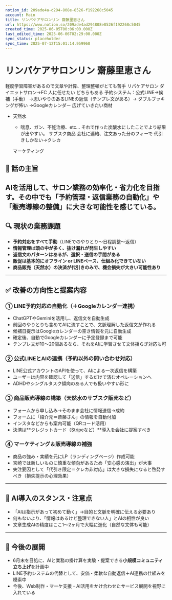 ```yaml
---
notion_id: 209ade4a-d294-808e-8526-f192268c5045
account: Main
title: リンパケアサロンリン 齋藤里恵さん
url: https://www.notion.so/209ade4ad294808e8526f192268c5045
created_time: 2025-06-05T00:06:00.000Z
last_edited_time: 2025-06-06T02:29:00.000Z
sync_status: placeholder
sync_time: 2025-07-12T15:01:14.959960
---
```

# リンパケアサロンリン 齋藤里恵さん

軽度学習障害があるので文章や計算、整理整頓がとても苦手
リパケアサロン
ダイエットサロン→FC
人に任せたい
どちらもある
予約システム：公式LINE→候補（手動）
→思いやりのあるLINEの返信（テンプレ文がある）→
ダブルブッキングが怖い
→Googleカレンダー
広げていきたい商材
- 天然水
  - 喘息、ガン、不妊治療、etc…
  それで作った炭酸水にしたことでより結果が出やすい。
  サブスク商品
  会社に連絡、注文あった分のフィーで
  代引きしかない→クレカ
  
  マーケティング
## 🎯 話の主旨
AIを活用して、サロン業務の効率化・省力化を目指す。その中でも「予約管理・返信業務の自動化」や「販売導線の整備」に大きな可能性を感じている。
---
## 🔍 現状の業務課題
- **予約対応をすべて手動**（LINEでのやりとり〜日程調整〜返信）
- **情報管理は頭の中が多く、抜け漏れが発生しやすい**
- **返信文のパターンはあるが、選択・送信の手間がある**
- **販促は基本的にオフライン or LINEベース、仕組み化できていない**
- **商品販売（天然水）の決済が代引きのみで、機会損失が大きい可能性あり**
---
## ✅ 改善の方向性と提案内容
### ① LINE予約対応の自動化（＋Googleカレンダー連携）
- ChatGPTやGeminiを活用し、返信文を自動生成
- 前回のやりとりも含めてAIに流すことで、文脈理解した返信文が作れる
- 候補日提示はGoogleカレンダーの空き情報を元に自動生成
- 確定後、自動でGoogleカレンダーに予定登録まで可能
- テンプレ文が10～20個あるなら、それをAIに学習させて文体揺らぎ対応も可
### ② 公式LINEとAIの連携（予約以外の問い合わせ対応）
- LINE公式アカウントのAPIを使って、AIによる一次返信を構築
- ユーザーは内容を確認して「送信」するだけで済むオペレーションへ
- ADHDやシングルタスク傾向のある人でも扱いやすい形に
### ③ 商品販売導線の構築（天然水のサブスク販売など）
- フォームから申し込み→そのまま会社に情報送信→成約
- フォームに「紹介元＝斎藤さん」の情報を自動付加
- インスタなどからも案内可能（QRコード活用）
- 決済は**クレジットカード（Stripeなど）**導入を会社に提案すべき
### ④ マーケティング＆販売導線の補強
- 商品の強み・実績を元にLP（ランディングページ）作成可能
- 宮崎では新しいものに慎重な傾向があるため「安心感の演出」が大事
- 失注要因として「代引き限定＝クレカ非対応」は大きな損失になると啓発すべき（損失提示の心理効果）
---
## 🧠 AI導入のスタンス・注意点
- 「AIは指示があって初めて動く」→目的と文脈を明確に伝える必要あり
- 何もないより、「情報はあるけど整理できない人」とAIの相性が良い
- 文章生成AIの精度はここ1〜2ヶ月で大幅に進化（自然な文体も可能）
---
## 💬 今後の展開
- 6月末を目処に、AIと業務の掛け算を実験・提案できる**小規模コミュニティ立ち上げ**を計画中
- LINE予約システムの代替として、安価・柔軟な自動返信＋AI連携の仕組みを模索中
- 今後、Web制作・マーケ支援・AI活用をかけ合わせたサービス展開を視野に入れている